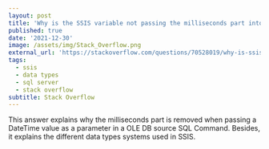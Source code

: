 ```yaml
---
layout: post
title: 'Why is the SSIS variable not passing the milliseconds part into the query?'
published: true
date: '2021-12-30'
image: /assets/img/Stack_Overflow.png
external_url: 'https://stackoverflow.com/questions/70528019/why-is-ssis-variable-not-passing-the-millisecond-part-into-the-query/70536921#70536921'
tags:
  - ssis
  - data types
  - sql server
  - stack overflow
subtitle: Stack Overflow
---
```

This answer explains why the milliseconds part is removed when passing a DateTime value as a parameter in a OLE DB source SQL Command. Besides, it explains the different data types systems used in SSIS.
